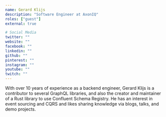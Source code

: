 ```yaml
---
name: Gerard Klijs
description: "Software Engineer at AxonIQ"
roles: ["guest"]
external: true

# Social Media 
twitter: ""
website: ""
facebook: ""
linkedin: ""
github: ""
pinterest: ""
instagram: ""
youtube: ""
twitch: ""
---
```


<!-- markdownlint-disable MD041-->
With over 10 years of experience as a backend engineer, Gerard Klijs is a contributor to several GraphQL libraries, and also the creator and maintainer of a Rust library to use Confluent Schema Registry. He has an interest in event sourcing and CQRS and likes sharing knowledge via blogs, talks, and demo projects.

<!--more-->